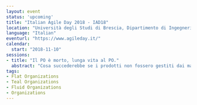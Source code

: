 ```yaml
---
layout: event
status: 'upcoming'
title: "Italian Agile Day 2018 - IAD18"
location: "Università degli Studi di Brescia, Dipartimento di Ingegneria dell'Informazione. Via Branze, 38 Brescia"
language: "Italian"
eventurl: "https://www.agileday.it/"
calendar:
  start: "2018-11-10"
sessions:
- title: "Il PO è morto, lunga vita al PO."
  abstract: "Cosa succederebbe se i prodotti non fossero gestiti dai manager? O addirittura, cosa se i manager non ci fossero proprio? Chi si prenderebbe la responsabilità di definire la priorità nel backlog? In Particular Software non c’è una struttura gerarchica. La gestione dei prodotti, intesa come vera e propria product ownership, è responsabilità di tutti. Sembra quasi che gli internati siano anche i gestori del manicomio. Non è proprio distante dalla realtà. Oggigiorno sempre più aziende si stanno orientando verso strutture organizzative fluide. Che cosa si può fare per abilitare chiunque a prendere decisioni a qualsiasi livello? C’è un modo per condividere il processo decisionale? Guarderemo come è strutturata Particular Software al fine di abilitare tutto ciò. Analizzeremo come vengono risolti i problemi e quali processi e strumenti utilizziamo per prendere decisioni. Tutto senza infermieri, ooops, senza manager."
tags:
- Flat Organizations
- Teal Organizations
- Fluid Organizations
- Organizations
---
```

